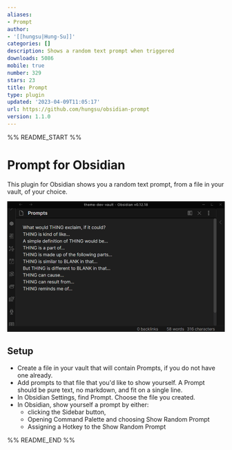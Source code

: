 ```yaml
---
aliases:
- Prompt
author:
- '[[hungsu|Hung-Su]]'
categories: []
description: Shows a random text prompt when triggered
downloads: 5086
mobile: true
number: 329
stars: 23
title: Prompt
type: plugin
updated: '2023-04-09T11:05:17'
url: https://github.com/hungsu/obsidian-prompt
version: 1.1.0
---
```


%% README_START %%

# Prompt for Obsidian

This plugin for Obsidian shows you a random text prompt, from a file in your vault, of your choice.

![prompt in use with mouse](https://raw.githubusercontent.com/hungsu/obsidian-prompt/master/screencast.gif)

## Setup

- Create a file in your vault that will contain Prompts, if you do not have one already.
- Add prompts to that file that you'd like to show yourself. A Prompt should be pure text, no markdown, and fit on a single line.
- In Obsidian Settings, find Prompt. Choose the file you created.
- In Obsidian, show yourself a prompt by either:
  - clicking the Sidebar button,
  - Opening Command Palette and choosing Show Random Prompt
  - Assigning a Hotkey to the Show Random Prompt


%% README_END %%